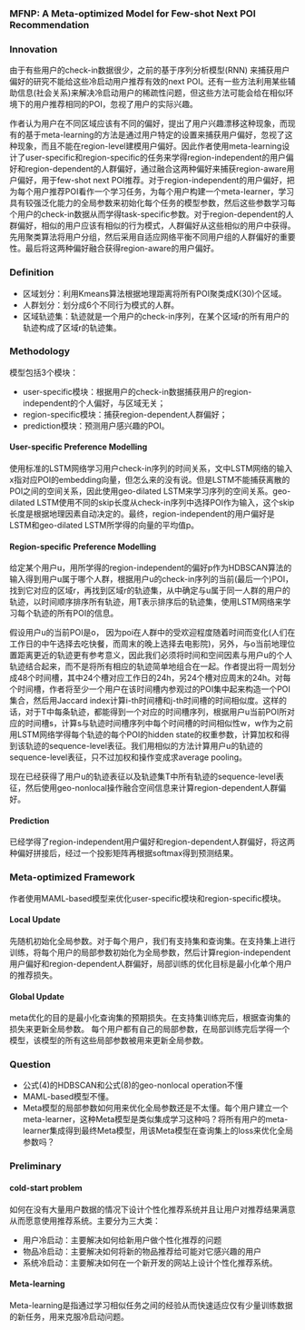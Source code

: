 ### **MFNP: A Meta-optimized Model for Few-shot Next POI Recommendation**

### Innovation
由于有些用户的check-in数据很少，之前的基于序列分析模型(RNN) 来捕获用户偏好的研究不能给这些冷启动用户推荐有效的next POI。还有一些方法利用某些辅助信息(社会关系)来解决冷启动用户的稀疏性问题，但这些方法可能会给在相似环境下的用户推荐相同的POI，忽视了用户的实际兴趣。

作者认为用户在不同区域应该有不同的偏好，提出了用户兴趣漂移这种现象，而现有的基于meta-learning的方法是通过用户特定的设置来捕获用户偏好，忽视了这种现象，而且不能在region-level建模用户偏好。因此作者使用meta-learning设计了user-specific和region-specific的任务来学得region-independent的用户偏好和region-dependent的人群偏好，通过融合这两种偏好来捕获region-aware用户偏好，用于few-shot next POI推荐。对于region-independent的用户偏好，把为每个用户推荐POI看作一个学习任务，为每个用户构建一个meta-learner，学习具有较强泛化能力的全局参数来初始化每个任务的模型参数，然后这些参数学习每个用户的check-in数据从而学得task-specific参数。对于region-dependent的人群偏好，相似的用户应该有相似的行为模式，人群偏好从这些相似的用户中获得。先用聚类算法将用户分组，然后采用自适应网络平衡不同用户组的人群偏好的重要性。最后将这两种偏好融合获得region-aware的用户偏好。

### Definition
* 区域划分：利用Kmeans算法根据地理距离将所有POI聚类成K(30)个区域。
* 人群划分：划分成6个不同行为模式的人群。
* 区域轨迹集：轨迹就是一个用户的check-in序列，在某个区域r的所有用户的轨迹构成了区域r的轨迹集。

### Methodology
模型包括3个模块：
* user-specific模块：根据用户的check-in数据捕获用户的region-independent的个人偏好，与区域无关；
* region-specific模块：捕获region-dependent人群偏好；
* prediction模块：预测用户感兴趣的POI。

#### User-specific Preference Modelling
使用标准的LSTM网络学习用户check-in序列的时间关系，文中LSTM网络的输入x指对应POI的embedding向量，但怎么来的没有说。但是LSTM不能捕获离散的POI之间的空间关系，因此使用geo-dilated LSTM来学习序列的空间关系。geo-dilated LSTM使用不同的skip长度从check-in序列中选择POI作为输入，这个skip长度是根据地理因素自动决定的。最终，region-independent的用户偏好是LSTM和geo-dilated LSTM所学得的向量的平均值p。

#### Region-specific Preference Modelling
给定某个用户u，用所学得的region-independent的偏好p作为HDBSCAN算法的输入得到用户u属于哪个人群，根据用户u的check-in序列的当前(最后一个)POI，找到它对应的区域r，再找到区域r的轨迹集，从中确定与u属于同一人群的用户的轨迹，以时间顺序排序所有轨迹，用T表示排序后的轨迹集，使用LSTM网络来学习每个轨迹的所有POI的信息。

假设用户u的当前POI是o， 因为poi在人群中的受欢迎程度随着时间而变化(人们在工作日的中午选择去吃快餐，而周末的晚上选择去电影院)，另外，与o当前地理位置距离更近的轨迹更有参考意义，因此我们必须将时间和空间因素与用户u的个人轨迹结合起来，而不是将所有相应的轨迹简单地组合在一起。作者提出将一周划分成48个时间槽，其中24个槽对应工作日的24h，另24个槽对应周末的24h。对每个时间槽，作者将至少一个用户在该时间槽内参观过的POI集中起来构造一个POI集合，然后用Jaccard index计算i-th时间槽和j-th时间槽的时间相似度。这样的话，对于T中每条轨迹，都能得到一个对应的时间槽序列，根据用户u当前POI所对应的时间槽s，计算s与轨迹时间槽序列中每个时间槽的时间相似性w，w作为之前用LSTM网络学得每个轨迹的每个POI的hidden state的权重参数，计算加权和得到该轨迹的sequence-level表征。我们用相似的方法计算用户u的轨迹的sequence-level表征，只不过加权和操作变成求average pooling。

现在已经获得了用户u的轨迹表征以及轨迹集T中所有轨迹的sequence-level表征，然后使用geo-nonlocal操作融合空间信息来计算region-dependent人群偏好。

#### Prediction
已经学得了region-independent用户偏好和region-dependent人群偏好，将这两种偏好拼接后，经过一个投影矩阵再根据softmax得到预测结果。

### Meta-optimized Framework
作者使用MAML-based模型来优化user-specific模块和region-specific模块。
#### Local Update
先随机初始化全局参数。对于每个用户，我们有支持集和查询集。在支持集上进行训练，将每个用户的局部参数初始化为全局参数，然后计算region-independent用户偏好和region-dependent人群偏好，局部训练的优化目标是最小化单个用户的推荐损失。

#### Global Update
meta优化的目的是最小化查询集的预期损失。在支持集训练完后，根据查询集的损失来更新全局参数。
每个用户都有自己的局部参数，在局部训练完后学得一个模型，该模型的所有这些局部参数被用来更新全局参数。

### Question
* 公式(4)的HDBSCAN和公式(8)的geo-nonlocal operation不懂
* MAML-based模型不懂。
* Meta模型的局部参数如何用来优化全局参数还是不太懂。每个用户建立一个meta-learner，这种Meta模型是类似集成学习这种吗？将所有用户的meta-learner集成得到最终Meta模型，用该Meta模型在查询集上的loss来优化全局参数吗？

### Preliminary

#### cold-start problem
如何在没有大量用户数据的情况下设计个性化推荐系统并且让用户对推荐结果满意从而愿意使用推荐系统。主要分为三大类：
* 用户冷启动：主要解决如何给新用户做个性化推荐的问题
* 物品冷启动：主要解决如何将新的物品推荐给可能对它感兴趣的用户
* 系统冷启动：主要解决如何在一个新开发的网站上设计个性化推荐系统。

#### Meta-learning
Meta-learning是指通过学习相似任务之间的经验从而快速适应仅有少量训练数据的新任务，用来克服冷启动问题。
